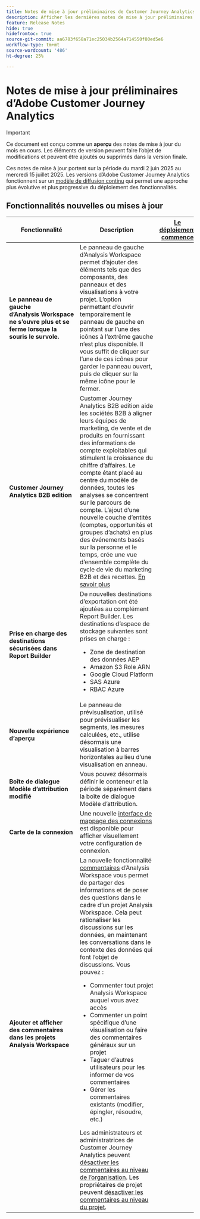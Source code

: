 ```yaml
---
title: Notes de mise à jour préliminaires de Customer Journey Analytics
description: Afficher les dernières notes de mise à jour préliminaires de Customer Journey Analytics
feature: Release Notes
hide: true
hidefromtoc: true
source-git-commit: aa6783f658a71ec25034b2564a714550f80ed5e6
workflow-type: tm+mt
source-wordcount: '486'
ht-degree: 25%

---
```



# Notes de mise à jour préliminaires d’Adobe Customer Journey Analytics

>[!IMPORTANT]
>
>Ce document est conçu comme un **aperçu** des notes de mise à jour du mois en cours. Les éléments de version peuvent faire l’objet de modifications et peuvent être ajoutés ou supprimés dans la version finale.

Ces notes de mise à jour portent sur la période du mardi 2 juin 2025 au mercredi 15 juillet 2025. Les versions d’Adobe Customer Journey Analytics fonctionnent sur un [modèle de diffusion continu](releases.md) qui permet une approche plus évolutive et plus progressive du déploiement des fonctionnalités.

## Fonctionnalités nouvelles ou mises à jour

| Fonctionnalité | Description | [Le déploiement commence](releases.md) | [Disponibilité générale](releases.md) |
| ----------- | ---------- | ------- | ---- |
| **Le panneau de gauche d’Analysis Workspace ne s’ouvre plus et se ferme lorsque la souris le survole.** | Le panneau de gauche d’Analysis Workspace permet d’ajouter des éléments tels que des composants, des panneaux et des visualisations à votre projet. L’option permettant d’ouvrir temporairement le panneau de gauche en pointant sur l’une des icônes à l’extrême gauche n’est plus disponible. Il vous suffit de cliquer sur l’une de ces icônes pour garder le panneau ouvert, puis de cliquer sur la même icône pour le fermer. |  | mardi 2 juin 2025 <p>(Version initialement prévue pour le 29 mai 2025)</p> |
| **Customer Journey Analytics B2B edition** | Customer Journey Analytics B2B edition aide les sociétés B2B à aligner leurs équipes de marketing, de vente et de produits en fournissant des informations de compte exploitables qui stimulent la croissance du chiffre d’affaires. Le compte étant placé au centre du modèle de données, toutes les analyses se concentrent sur le parcours de compte. L’ajout d’une nouvelle couche d’entités (comptes, opportunités et groupes d’achats) en plus des événements basés sur la personne et le temps, crée une vue d’ensemble complète du cycle de vie du marketing B2B et des recettes. [En savoir plus](https://experienceleague.adobe.com/fr/docs/analytics-platform/using/cja-overview/cja-b2b/cja-b2b-edition) |  | jeudi 18 juin 2025 |
| **Prise en charge des destinations sécurisées dans Report Builder** | De nouvelles destinations d’exportation ont été ajoutées au complément Report Builder. Les destinations d’espace de stockage suivantes sont prises en charge : <ul><li>Zone de destination des données AEP</li><li>Amazon S3 Role ARN</li><li>Google Cloud Platform</li><li>SAS Azure</li><li>RBAC Azure</li></ul> |  | Juin 18,2025 |
| **Nouvelle expérience d’aperçu** | Le panneau de prévisualisation, utilisé pour prévisualiser les segments, les mesures calculées, etc., utilise désormais une visualisation à barres horizontales au lieu d’une visualisation en anneau. |  | jeudi 18 juin 2025 |
| **Boîte de dialogue Modèle d’attribution modifié** | Vous pouvez désormais définir le conteneur et la période séparément dans la boîte de dialogue Modèle d’attribution. |  | Juin 18,2025 |
| **Carte de la connexion** | Une nouvelle [interface de mappage des connexions](https://experienceleague.adobe.com/fr/docs/analytics-platform/using/cja-connections/create-connection#connection-map) est disponible pour afficher visuellement votre configuration de connexion. |  | jeudi 18 juin 2025 |
| **Ajouter et afficher des commentaires dans les projets Analysis Workspace** | La nouvelle fonctionnalité [commentaires](https://experienceleague.adobe.com/fr/docs/analytics-platform/using/cja-workspace/build-workspace-project/comment-projects) d’Analysis Workspace vous permet de partager des informations et de poser des questions dans le cadre d’un projet Analysis Workspace. Cela peut rationaliser les discussions sur les données, en maintenant les conversations dans le contexte des données qui font l’objet de discussions. Vous pouvez : <ul><li>Commenter tout projet Analysis Workspace auquel vous avez accès</li><li>Commenter un point spécifique d’une visualisation ou faire des commentaires généraux sur un projet</li><li>Taguer d’autres utilisateurs pour les informer de vos commentaires</li><li>Gérer les commentaires existants (modifier, épingler, résoudre, etc.)</li></ul>Les administrateurs et administratrices de Customer Journey Analytics peuvent [désactiver les commentaires au niveau de l’organisation](https://experienceleague.adobe.com/fr/docs/analytics-platform/using/cja-workspace/user-preferences#ims-organization-preferences). Les propriétaires de projet peuvent [désactiver les commentaires au niveau du projet](https://experienceleague.adobe.com/fr/docs/analytics-platform/using/cja-workspace/build-workspace-project/create-projects). |  | jeudi 25 juin 2025 <p>(Version initialement prévue pour le 29 mai 2025)</p> |

